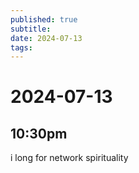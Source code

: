```yaml
---
published: true
subtitle: 
date: 2024-07-13
tags: 
---
```


# 2024-07-13
## 10:30pm
i long for network spirituality